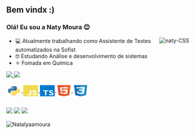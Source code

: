 ## Bem vindx :)


### Olá! Eu sou a Naty Moura 😊
<img align="right" alt="naty-CSS" height="100" width="100" src="https://i.picasion.com/pic91/d1364f6d314666907ac7d8fce1a4eca1.gif"/>


- 💻 Atualmente trabalhando como Assistente de Testes automatizados na Sofist
- 🤓 Estudando Análise e desenvolvimento de sistemas
- ⚛  Fomada em Química 

 <div>
  <a href="https://github.com/Natalyaamoura">
  <img height="150em" src="https://github-readme-stats.vercel.app/api?username=Natalyaamoura&show_icons=true&theme=radical&include_all_commits=true&count_private=true"/>
  <img height="120em" src="https://github-readme-stats.vercel.app/api/top-langs/?username=Natalyaamoura&layout=compact&langs_count=7&theme=radical"/>
</div>

 
<div style="display: inline_block"><br>
 <img align="center" alt="naty-Python" height="30" width="40" src="https://raw.githubusercontent.com/devicons/devicon/master/icons/python/python-original.svg">
 <img align="center" alt="naty-Js" height="30" width="40" src="https://raw.githubusercontent.com/devicons/devicon/master/icons/javascript/javascript-plain.svg">
 <img align="center" alt="Naty-Ts" height="30" width="40" src="https://raw.githubusercontent.com/devicons/devicon/master/icons/typescript/typescript-plain.svg">
 <img align="center" alt="naty-HTML" height="30" width="40" src="https://raw.githubusercontent.com/devicons/devicon/master/icons/html5/html5-original.svg">
 <img align="center" alt="naty-CSS" height="30" width="40" src="https://raw.githubusercontent.com/devicons/devicon/master/icons/css3/css3-original.svg">
</div>
 

##

<div>
  <a href="https://instagram.com/natyphmoura" target="_blank"><img src="https://img.shields.io/badge/-Instagram-%23E4405F?style=for-the-badge&logo=instagram&logoColor=white" target="_blank"></a>
  <a href = "mailto:natalyaamoura@gmail.com"><img src="https://img.shields.io/badge/-Gmail-%23333?style=for-the-badge&logo=gmail&logoColor=white" target="_blank"></a>
  <a href="https://www.linkedin.com/in/natalyaamoura" target="_blank"><img src="https://img.shields.io/badge/-LinkedIn-%230077B5?style=for-the-badge&logo=linkedin&logoColor=white" target="_blank"></a>  
 <br>
 <br>
 <img src="https://komarev.com/ghpvc/?username=Natalyaamoura&color=green" alt="Natalyaamoura" /> 
</div>
 

  
 
